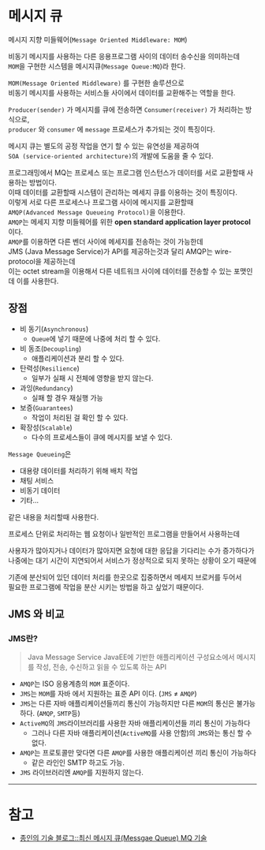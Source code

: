 # 메시지 큐

메시지 지향 미들웨어(`Message Oriented Middleware: MOM`)

비동기 메시지를 사용하는 다른 응용프로그램 사이의 데이터 송수신을 의미하는데   
`MOM`을 구현한 시스템을 메시지큐(`Message Queue:MQ`)라 한다.

`MOM(Message Oriented Middleware)` 를 구현한 솔루션으로  
비동기 메시지를 사용하는 서비스들 사이에서 데이터를 교환해주는 역할을 한다.

`Producer(sender)` 가 메시지를 큐에 전송하면 `Consumer(receiver)` 가 처리하는 방식으로,  
`producer` 와 `consumer` 에 `message` 프로세스가 추가되는 것이 특징이다.

메시지 큐는 별도의 공정 작업을 연기 할 수 있는 유연성을 제공하여  
`SOA (service-oriented architecture)`의 개발에 도움을 줄 수 있다.

프로그래밍에서 MQ는 프로세스 또는 프로그램 인스턴스가 데이터를 서로 교환할때 사용하는 방법이다.  
이때 데이터를 교환할때 시스템이 관리하는 메세지 큐를 이용하는 것이 특징이다.  
이렇게 서로 다른 프로세스나 프로그램 사이에 메시지를 교환할때  
`AMQP(Advanced Message Queueing Protocol)`을 이용한다.   
`AMQP`는 메세지 지향 미들웨어를 위한 __open standard application layer protocol__ 이다.  
`AMQP`를 이용하면 다른 벤더 사이에 메세지를 전송하는 것이 가능한데  
JMS (Java Message Service)가 API를 제공하는것과 달리 AMQP는 wire-protocol을 제공하는데  
이는 octet stream을 이용해서 다른 네트워크 사이에 데이터를 전송할 수 있는 포맷인데 이를 사용한다.

## 장점

* 비 동기(`Asynchronous`)
    * `Queue`에 넣기 때문에 나중에 처리 할 수 있다.
* 비 동조(`Decoupling`)
    * 애플리케이션과 분리 할 수 있다.
* 탄력성(`Resilience`)
    * 일부가 실패 시 전체에 영향을 받지 않는다.
* 과잉(`Redundancy`)
    * 실패 할 경우 재실행 가능
* 보증(`Guarantees`)
    * 작업이 처리된 걸 확인 할 수 있다.
* 확장성(`Scalable`)
    * 다수의 프로세스들이 큐에 메시지를 보낼 수 있다.

`Message Queueing`은

* 대용량 데이터를 처리하기 위해 배치 작업
* 채팅 서비스
* 비동기 데이터
* 기타...

같은 내용을 처리할때 사용한다.

프로세스 단위로 처리하는 웹 요청이나 일반적인 프로그램을 만들어서 사용하는데

사용자가 많아지거나 데이터가 많아지면 요청에 대한 응답을 기다리는 수가 증가하다가  
나중에는 대기 시간이 지연되어서 서비스가 정상적으로 되지 못하는 상황이 오기 때문에

기존에 분산되어 있던 데이터 처리를 한곳으로 집중하면서 메세지 브로커를 두어서  
필요한 프로그램에 작업을 분산 시키는 방법을 하고 싶었기 때문이다.

## JMS 와 비교

### JMS란?

> Java Message Service
> JavaEE에 기반한 애플리케이션 구성요소에서
> 메시지를 작성, 전송, 수신하고 읽을 수 있도록 하는 API

* `AMQP`는 ISO 응용계층의 `MOM` 표준이다.
* `JMS`는 `MOM`를 자바 에서 지원하는 표준 API 이다. (`JMS` ≠ `AMQP`)
* `JMS`는 다른 자바 애플리케이션들끼리 통신이 가능하지만 다른 `MOM`의 통신은 불가능하다. (`AMQP`, `SMTP`등)
* `ActiveMQ`의 `JMS`라이브러리를 사용한 자바 애플리케이션들 끼리 통신이 가능하다
    * 그러나 다른 자바 애플리케이션(`ActiveMQ`를 사용 안함)의 `JMS`와는 통신 할 수 없다.
* `AMQP`는 프로토콜만 맞다면 다른 `AMQP`를 사용한 애플리케이션 끼리 통신이 가능하다
    * 같은 라인인 SMTP 하고도 가능.
* `JMS` 라이브러리엔 `AMQP`를 지원하지 않는다.

---

# 참고

* [종인의 기술 블로그::최신 메시지 큐(Messgae Queue) MQ 기술](https://kji6252.github.io/2015/12/18/message-quere/)